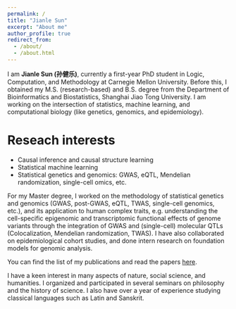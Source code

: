 ```yaml
---
permalink: /
title: "Jianle Sun"
excerpt: "About me"
author_profile: true
redirect_from: 
  - /about/
  - /about.html
---
```


I am **Jianle Sun (孙健乐)**, currently a first-year PhD student in Logic, Computation, and Methodology at Carnegie Mellon University. Before this, I obtained my M.S. (research-based) and B.S. degree from the Department of Bioinformatics and Biostatistics, Shanghai Jiao Tong University. I am working on the intersection of statistics, machine learning, and computational biology (like genetics, genomics, and epidemiology).

Reseach interests
======
* Causal inference and causal structure learning
* Statistical machine learning
* Statistical genetics and genomics: GWAS, eQTL, Mendelian randomization, single-cell omics, etc.

For my Master degree, I worked on the methodology of statistical genetics and genomics (GWAS, post-GWAS, eQTL, TWAS, single-cell genomics, etc.), and its application to human complex traits, e.g. understanding the cell-specific epigenomic and transcriptomic functional effects of genome variants through the integration of GWAS and (single-cell) molecular QTLs (Colocalization, Mendelian randomization, TWAS). I have also collaborated on epidemiological cohort studies, and done intern research on foundation models for genomic analysis. 

You can find the list of my publications and read the papers [here](https://sjl-sjtu.github.io/publications/).

I have a keen interest in many aspects of nature, social science, and humanities. I organized and participated in several seminars on philosophy and the history of science. I also have over a year of experience studying classical languages such as Latin and Sanskrit.

